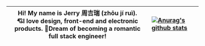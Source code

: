 |   Hi! My name is Jerry 周吉瑞 (zhōu jí ruì).<br />:cupid:I love design, front-end and electronic products. :rocket:Dream of becoming a romantic full stack engineer!   | [![Anurag's github stats](https://github-readme-stats.vercel.app/api?username=JERRY-Z-J-R&theme=vue&hide=contribs&show_icons=true&include_all_commits=true)](https://github.com/anuraghazra/github-readme-stats) |
| ---- | :----------------------------------------------------------- |

